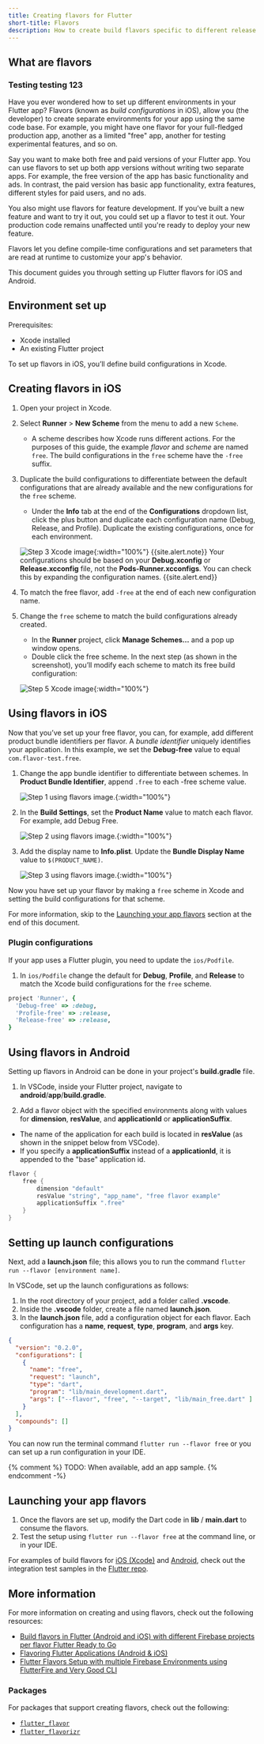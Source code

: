 ```yaml
---
title: Creating flavors for Flutter
short-title: Flavors
description: How to create build flavors specific to different release types or development environments.
---
```


## What are flavors
### Testing testing 123
Have you ever wondered how to set up different environments in your Flutter app?
Flavors (known as _build configurations_ in iOS), allow you (the developer) to 
create separate environments for your app using the same code base. 
For example, you might have one flavor for your full-fledged production app, 
another as a limited "free" app, another for testing experimental features, and so on. 

Say you want to make both free and paid versions of your Flutter app. 
You can use flavors to set up both app versions 
without writing two separate apps. 
For example, the free version of the app has basic functionality and ads. 
In contrast, the paid version has basic app functionality, extra features, 
different styles for paid users, and no ads. 

You also might use flavors for feature development. 
If you’ve built a new feature and want to try it out, 
you could set up a flavor to test it out. 
Your production code remains unaffected 
until you're ready to deploy your new feature.

Flavors let you define compile-time configurations 
and set parameters that are read at runtime to customize
your app's behavior.

This document guides you through setting up Flutter flavors for iOS and Android. 

## Environment set up
Prerequisites:
* Xcode installed
* An existing Flutter project 

To set up flavors in iOS, you’ll define build configurations in Xcode. 

## Creating flavors in iOS

<ol markdown="1">
<li markdown="1">

Open your project in Xcode.

</li>
<li markdown=1>

Select **Runner** > **New Scheme** from the menu to add a new `Scheme`.  
* A scheme describes how Xcode runs different actions. 
  For the purposes of this guide, the example _flavor_ and _scheme_ are 
  named `free`. 
  The build configurations in the `free` scheme 
  have the `-free` suffix. 

</li>
<li markdown="1">

Duplicate the build configurations to differentiate between the 
default configurations that are already available and the new configurations 
for the `free` scheme. 
* Under the **Info** tab at the end of the 
**Configurations** dropdown list, click the plus button and duplicate 
each configuration name (Debug, Release, and Profile). 
Duplicate the existing configurations, once for each environment. 

![Step 3 Xcode image](/assets/images/docs/flavors/step3-ios-build-config.png){:width="100%"}
{{site.alert.note}}
  Your configurations should be based on your **Debug.xconfig** or **Release.xcconfig**
  file, not the **Pods-Runner.xcconfigs**. You can check this by expanding the configuration names. 
{{site.alert.end}}

</li>
<li markdown="1">

To match the free flavor, add `-free` 
at the end of each new configuration name. 

</li>
<li markdown="1">

Change the `free` scheme to match the build configurations already created.
* In the **Runner** project, click **Manage Schemes…** and a pop up window opens. 
* Double click the free scheme. In the next step 
(as shown in the screenshot), you’ll modify each scheme 
to match its free build configuration:

![Step 5 Xcode image](/assets/images/docs/flavors/step-5-ios-scheme-free.png){:width="100%"}

</li>
</ol>

## Using flavors in iOS

Now that you’ve set up your free flavor, 
you can, for example, add different product bundle identifiers per flavor. 
A _bundle identifier_ uniquely identifies your application. 
In this example, we set the **Debug-free** value to equal 
`com.flavor-test.free`. 

<ol markdown="1">
<li markdown="1">

Change the app bundle identifier to differentiate between schemes. 
In **Product Bundle Identifier**, append `.free` to each -free scheme value.

![Step 1 using flavors image.](/assets/images/docs/flavors/step-1-using-flavors-free.png){:width="100%"}  

</li>
<li markdown=1>

In the **Build Settings**, set the **Product Name** value to match each flavor. 
For example, add Debug Free. 

![Step 2 using flavors image.](/assets/images/docs/flavors/step-2-using-flavors-free.png){:width="100%"}  

</li>
<li markdown=1>

Add the display name to **Info.plist**. Update the **Bundle Display Name** 
value to `$(PRODUCT_NAME)`. 

![Step 3 using flavors image.](/assets/images/docs/flavors/step3-using-flavors.png){:width="100%"}    

</li>
</ol>

Now you have set up your flavor by making a `free` scheme 
in Xcode and setting the build configurations for that scheme. 

For more information, skip to the [Launching your app flavors][] 
section at the end of this document.

### Plugin configurations

If your app uses a Flutter plugin, you need to update the `ios/Podfile`. 

1. In `ios/Podfile` change the default for **Debug**, **Profile**, and **Release** 
to match the Xcode build configurations for the `free` scheme.

```ruby
project 'Runner', {
  'Debug-free' => :debug,
  'Profile-free' => :release,
  'Release-free' => :release,
}
```

## Using flavors in Android

Setting up flavors in Android can be done in your project's 
**build.gradle** file.

1. In VSCode, inside your Flutter project, 
navigate to **android**/**app**/**build.gradle**.     

2. Add a flavor object with the specified environments along with values for 
**dimension**, **resValue**, and **applicationId** or **applicationSuffix**. 
  * The name of the application for each build is located in **resValue** 
(as shown in the snippet below from VSCode).
  * If you specify a **applicationSuffix** instead of a **applicationId**, 
    it is appended to the "base" application id.

```gradle
flavor {
    free {
        dimension "default"
        resValue "string", "app_name", "free flavor example"
        applicationSuffix ".free"
    }
}
```

## Setting up launch configurations

Next, add a **launch.json** file; this allows you to run the command 
`flutter run --flavor [environment name]`.

In VSCode, set up the launch configurations as follows:    
1. In the root directory of your project, add a folder called **.vscode**.    
2. Inside the **.vscode** folder, create a file named **launch.json**.    
3. In the **launch.json** file, add a configuration object for each flavor. 
Each configuration has a **name**, **request**, **type**, **program**, 
and **args** key.

```json
{
  "version": "0.2.0",
  "configurations": [
    {
      "name": "free",
      "request": "launch",
      "type": "dart",
      "program": "lib/main_development.dart",
      "args": ["--flavor", "free", "--target", "lib/main_free.dart" ]
    }
  ],
  "compounds": []
}
```
You can now run the terminal command 
`flutter run --flavor free` or you can set up a run 
configuration in your IDE.

{% comment %}
TODO: When available, add an app sample.
{% endcomment -%}
## Launching your app flavors

1. Once the flavors are set up, modify the Dart code in 
**lib** / **main.dart** to consume the flavors. 
2. Test the setup using `flutter run --flavor free` 
at the command line, or in your IDE. 

For examples of build flavors for [iOS (Xcode)][] and [Android][], 
check out the integration test samples in the [Flutter repo][]. 

## More information
For more information on creating and using flavors, check out
the following resources:
* [Build flavors in Flutter (Android and iOS) with different Firebase projects per flavor Flutter Ready to Go][]
* [Flavoring Flutter Applications (Android & iOS)][]
* [Flutter Flavors Setup with multiple Firebase Environments using FlutterFire and Very Good CLI][]

### Packages
For packages that support creating flavors, check out the following: 

* [`flutter_flavor`][]
* [`flutter_flavorizr`][]

[Launching your app flavors]: {{site.url}}/deployment/flavors/#launching-your-app-flavors
[Flutter repo]: {{site.repo.flutter}}/blob/master/dev/integration_tests/flavors/lib/main.dart
[iOS (Xcode)]: {{site.repo.flutter}}/tree/master/dev/integration_tests/flavors/ios
[Android]: {{site.repo.flutter}}/tree/master/dev/integration_tests/flavors/android
[Build flavors in Flutter (Android and iOS) with different Firebase projects per flavor Flutter Ready to Go]: {{site.medium}}/@animeshjain/build-flavors-in-flutter-android-and-ios-with-different-firebase-projects-per-flavor-27c5c5dac10b
[Flavoring Flutter Applications (Android & iOS)]: {{site.medium}}/flutter-community/flavoring-flutter-applications-android-ios-ea39d3155346
[Flutter Flavors Setup with multiple Firebase Environments using FlutterFire and Very Good CLI]: https://codewithandrea.com/articles/flutter-flavors-for-firebase-apps/
[`flutter_flavor`]: {{site.pub}}/packages/flutter_flavor
[`flutter_flavorizr`]: {{site.pub}}/packages/flutter_flavorizr
